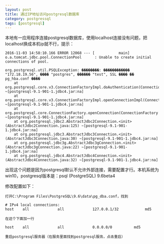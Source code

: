 ```yaml
---
layout: post
title: 通过IP地址访问postgresql数据库
category: postgressql
tags: [postgresql]
---
```


本地有一应用程序连接postgresql数据库，使用localhost连接没有问题，把localhost换成本机ip就不行，提示：


	2016-11-03 14:58:10.166 ERROR 12068 --- [           main] o.a.tomcat.jdbc.pool.ConnectionPool      : Unable to create initial connections of pool.

	org.postgresql.util.PSQLException: ��������: ������������ "172.18.19.56", ���� "postgres", ������ "test", SSL ���� �� pg_hba.conf ����
		at org.postgresql.core.v3.ConnectionFactoryImpl.doAuthentication(ConnectionFactoryImpl.java:293) ~[postgresql-9.1-901-1.jdbc4.jar:na]
		at org.postgresql.core.v3.ConnectionFactoryImpl.openConnectionImpl(ConnectionFactoryImpl.java:108) ~[postgresql-9.1-901-1.jdbc4.jar:na]
		at org.postgresql.core.ConnectionFactory.openConnection(ConnectionFactory.java:66) ~[postgresql-9.1-901-1.jdbc4.jar:na]
		at org.postgresql.jdbc2.AbstractJdbc2Connection.<init>(AbstractJdbc2Connection.java:125) ~[postgresql-9.1-901-1.jdbc4.jar:na]
		at org.postgresql.jdbc3.AbstractJdbc3Connection.<init>(AbstractJdbc3Connection.java:30) ~[postgresql-9.1-901-1.jdbc4.jar:na]
		at org.postgresql.jdbc3g.AbstractJdbc3gConnection.<init>(AbstractJdbc3gConnection.java:22) ~[postgresql-9.1-901-1.jdbc4.jar:na]
		at org.postgresql.jdbc4.AbstractJdbc4Connection.<init>(AbstractJdbc4Connection.java:32) ~[postgresql-9.1-901-1.jdbc4.jar:na]


出现这个问题是因为postgresql默认不允许外部连接，需要配置才行。本机系统为win10，postgresql版本是：psql (PostgreSQL) 9.6beta4


修改配置如下：


	打开C:\Program Files\PostgreSQL\9.6\data\pg_dba.conf，找到

	# IPv4 local connections:
	host    all             all             127.0.0.1/32            md5

	在这个下面加一行

	host    all             all             0.0.0.0/0          md5

	重启postgresql服务器（在服务里面找到postgresql服务，点击重启）